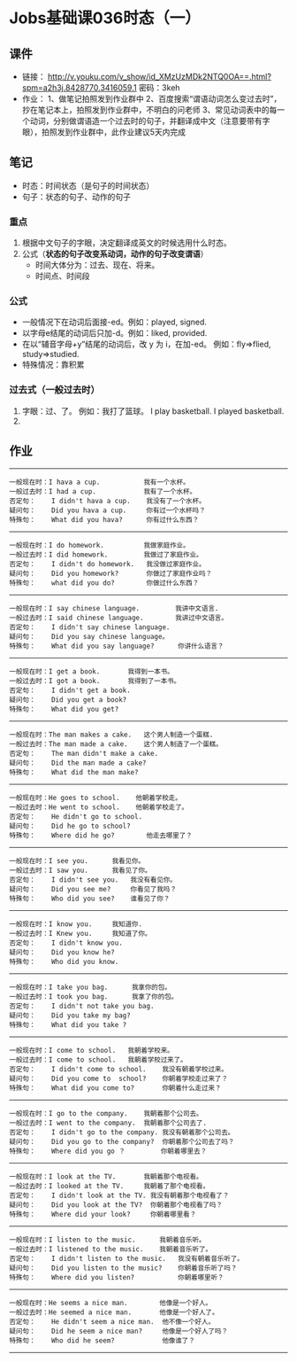 # Jobs基础课036时态（一）
## 课件
- 链接：
http://v.youku.com/v_show/id_XMzUzMDk2NTQ0OA==.html?spm=a2h3j.8428770.3416059.1   密码：3keh
- 作业：
1、做笔记拍照发到作业群中
2、百度搜索“谓语动词怎么变过去时”，抄在笔记本上，拍照发到作业群中，不明白的问老师
3、常见动词表中的每一个动词，分别做谓语造一个过去时的句子，并翻译成中文（注意要带有字眼），拍照发到作业群中，此作业建议5天内完成

## 笔记
- 时态：时间状态（是句子的时间状态）
- 句子：状态的句子、动作的句子

### 重点
1. 根据中文句子的字眼，决定翻译成英文的时候选用什么时态。
2. 公式（**状态的句子改变系动词，动作的句子改变谓语**）
    - 时间大体分为：过去、现在、将来。
    - 时间点、时间段

### 公式
- 一般情况下在动词后面接-ed。例如：played, signed.
- 以字母e结尾的动词后只加-d。例如：liked, provided.
- 在以“辅音字母+y”结尾的动词后，改 y 为 i，在加-ed。 例如：fly=>flied, study=>studied.
- 特殊情况：靠积累

### 过去式（一般过去时）
1. 字眼：过、了。
    例如：我打了篮球。
    I play basketball.
    I played basketball.
2. 


## 作业
--------------------------------------------------------
```
一般现在时：I hava a cup.           我有一个水杯。
一般过去时：I had a cup.            我有了一个水杯。
否定句：    I didn't hava a cup.    我没有了一个水杯。
疑问句：    Did you hava a cup.     你有过一个水杯吗？
特殊句：    What did you hava?      你有过什么东西？
```
--------------------------------------------------------
```
一般现在时：I do homework.          我做家庭作业。
一般过去时：I did homework.         我做过了家庭作业。
否定句：    I didn't do homework.   我没做过家庭作业。
疑问句：    Did you homework?       你做过了家庭作业吗？       
特殊句：    what did you do?        你做过什么东西？
```
--------------------------------------------------------
```
一般现在时：I say chinese language.         我讲中文语言.
一般过去时：I said chinese language.        我讲过中文语言。
否定句：    I didn't say chinese language.  
疑问句：    Did you say chinese language。
特殊句：    What did you say language?      你讲什么语言？
```
--------------------------------------------------------
```
一般现在时：I get a book.       我得到一本书。
一般过去时：I got a book.       我得到了一本书。
否定句：    I didn't get a book.
疑问句：    Did you get a book?
特殊句：    What did you get?
```
--------------------------------------------------------
```
一般现在时：The man makes a cake.   这个男人制造一个蛋糕.
一般过去时：The man made a cake.    这个男人制造了一个蛋糕。
否定句：    The man didn't make a cake.
疑问句：    Did the man made a cake?
特殊句：    What did the man make?
```
--------------------------------------------------------
```
一般现在时：He goes to school.    他朝着学校走。
一般过去时：He went to school.    他朝着学校走了。
否定句：    He didn't go to school.
疑问句：    Did he go to school?
特殊句：    Where did he go?        他走去哪里了？
```
--------------------------------------------------------
```
一般现在时：I see you.      我看见你。
一般过去时：I saw you.      我看见了你。
否定句：    I didn't see you.   我没有看见你。
疑问句：    Did you see me?     你看见了我吗？
特殊句：    Who did you see?    谁看见了你？
```
--------------------------------------------------------
```
一般现在时：I know you.     我知道你.
一般过去时：I Knew you.     我知道了你。
否定句：    I didn't know you.
疑问句：    Did you know he?
特殊句：    Who did you know.
```
--------------------------------------------------------
```
一般现在时：I take you bag.      我拿你的包。
一般过去时：I took you bag.      我拿了你的包。
否定句：    I didn't not take you bag.
疑问句：    Did you take my bag?
特殊句：    What did you take ?
```
--------------------------------------------------------
```
一般现在时：I come to school.   我朝着学校来。
一般过去时：I come to school.   我朝着学校过来了。
否定句：    I didn't come to school.    我没有朝着学校过来。    
疑问句：    Did you come to  school?    你朝着学校走过来了？
特殊句：    What did you come to?       你朝着什么走过来？
```
--------------------------------------------------------
```
一般现在时：I go to the company.    我朝着那个公司去。
一般过去时：I went to the company.  我朝着那个公司去了.
否定句：    I didn't go to the company. 我没有朝着那个公司去。
疑问句：    Did you go to the company?  你朝着那个公司去了吗？
特殊句：    Where did you go ？         你朝着哪里去？
```
--------------------------------------------------------
```
一般现在时：I look at the TV.       我朝着那个电视看。
一般过去时：I looked at the TV.     我朝着了那个电视看。
否定句：    I didn't look at the TV. 我没有朝着那个电视看了？
疑问句：    Did you look at the TV?  你朝着那个电视看了吗？
特殊句：    Where did your look?     你朝着哪里看？
```
--------------------------------------------------------
```
一般现在时：I listen to the music.      我朝着音乐听。
一般过去时：I listened to the music.    我朝着音乐听了。
否定句：    I didn't listen to the music.   我没有朝着音乐听了。
疑问句：    Did you listen to the music?    你朝着音乐听了吗？
特殊句：    Where did you listen?           你朝着哪里听？
```
--------------------------------------------------------
```
一般现在时：He seems a nice man.        他像是一个好人。 
一般过去时：He seemed a nice man.       他像是一个好人了。
否定句：    He didn't seem a nice man.  他不像一个好人。
疑问句：    Did he seem a nice man?     他像是一个好人了吗？
特殊句：    Who did he seem?            他像谁了？
```
--------------------------------------------------------

